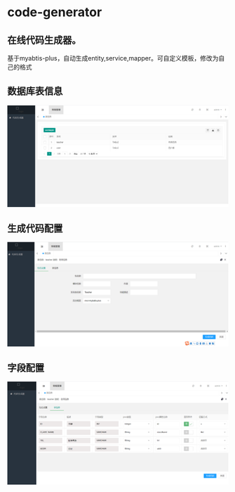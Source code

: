 # code-generator
## 在线代码生成器。
基于myabtis-plus，自动生成entity,service,mapper。可自定义模板，修改为自己的格式

## 数据库表信息
![image](https://github.com/mapengpeng/code-generator/blob/main/mapp-code-generator/%E8%A1%A8%E4%BF%A1%E6%81%AF%20(1).png)

## 生成代码配置
![image](https://github.com/mapengpeng/code-generator/blob/main/mapp-code-generator/%E8%A1%A8%E4%BF%A1%E6%81%AF%20(2).png)

## 字段配置
![image](https://github.com/mapengpeng/code-generator/blob/main/mapp-code-generator/%E8%A1%A8%E4%BF%A1%E6%81%AF%20(3).png)
